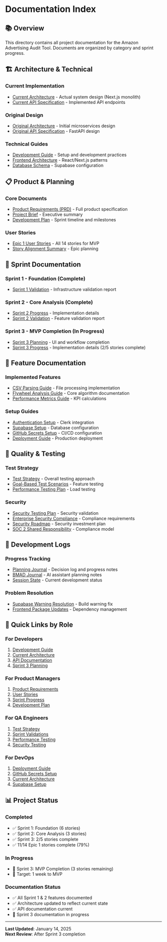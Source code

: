 # Documentation Index

## 📚 Overview
This directory contains all project documentation for the Amazon Advertising Audit Tool. Documents are organized by category and sprint progress.

## 🏗 Architecture & Technical

### Current Implementation
- [Current Architecture](./architecture-current.md) - Actual system design (Next.js monolith)
- [Current API Specification](./api-specification-updated.md) - Implemented API endpoints

### Original Design
- [Original Architecture](./architecture.md) - Initial microservices design
- [Original API Specification](./api-specification.md) - FastAPI design

### Technical Guides
- [Development Guide](./development-guide.md) - Setup and development practices
- [Frontend Architecture](./front-end-architecture.md) - React/Next.js patterns
- [Database Schema](./supabase-setup.md) - Supabase configuration

## 📋 Product & Planning

### Core Documents
- [Product Requirements (PRD)](./PRD.md) - Full product specification
- [Project Brief](./project-brief.md) - Executive summary
- [Development Plan](./development-plan.md) - Sprint timeline and milestones

### User Stories
- [Epic 1 User Stories](./stories/epic-1-user-stories.md) - All 14 stories for MVP
- [Story Alignment Summary](./user-story-alignment-summary.md) - Epic planning

## 🚀 Sprint Documentation

### Sprint 1 - Foundation (Complete)
- [Sprint 1 Validation](./sprint-1-validation.md) - Infrastructure validation report

### Sprint 2 - Core Analysis (Complete)
- [Sprint 2 Progress](./sprint-2-progress.md) - Implementation details
- [Sprint 2 Validation](./sprint-2-validation.md) - Feature validation report

### Sprint 3 - MVP Completion (In Progress)
- [Sprint 3 Planning](./sprint-3-planning.md) - UI and workflow completion
- [Sprint 3 Progress](./sprint-3-progress.md) - Implementation details (2/5 stories complete)

## 📖 Feature Documentation

### Implemented Features
- [CSV Parsing Guide](./csv-parsing-guide.md) - File processing implementation
- [Flywheel Analysis Guide](./flywheel-analysis-guide.md) - Core algorithm documentation
- [Performance Metrics Guide](./performance-metrics-guide.md) - KPI calculations

### Setup Guides
- [Authentication Setup](./authentication-setup.md) - Clerk integration
- [Supabase Setup](./supabase-setup.md) - Database configuration
- [GitHub Secrets Setup](./github-secrets-setup.md) - CI/CD configuration
- [Deployment Guide](./deployment-guide.md) - Production deployment

## 🧪 Quality & Testing

### Test Strategy
- [Test Strategy](./test-strategy.md) - Overall testing approach
- [Goal-Based Test Scenarios](./goal-based-test-scenarios.md) - Feature testing
- [Performance Testing Plan](./performance-testing-plan.md) - Load testing

### Security
- [Security Testing Plan](./security-testing-plan.md) - Security validation
- [Enterprise Security Compliance](./enterprise-security-compliance.md) - Compliance requirements
- [Security Roadmap](./security-roadmap-roi.md) - Security investment plan
- [SOC 2 Shared Responsibility](./soc2-shared-responsibility.md) - Compliance model

## 📝 Development Logs

### Progress Tracking
- [Planning Journal](./planning-journal.md) - Decision log and progress notes
- [BMAD Journal](./bmad-journal.md) - AI assistant planning notes
- [Session State](./.bmad-session/current-state.md) - Current development status

### Problem Resolution
- [Supabase Warning Resolution](./supabase-warning-resolution.md) - Build warning fix
- [Frontend Package Updates](./frontend-package-updates.md) - Dependency management

## 🎯 Quick Links by Role

### For Developers
1. [Development Guide](./development-guide.md)
2. [Current Architecture](./architecture-current.md)
3. [API Documentation](./api-specification-updated.md)
4. [Sprint 3 Planning](./sprint-3-planning.md)

### For Product Managers
1. [Product Requirements](./PRD.md)
2. [User Stories](./stories/epic-1-user-stories.md)
3. [Sprint Progress](./sprint-2-progress.md)
4. [Development Plan](./development-plan.md)

### For QA Engineers
1. [Test Strategy](./test-strategy.md)
2. [Sprint Validations](./sprint-2-validation.md)
3. [Performance Testing](./performance-testing-plan.md)
4. [Security Testing](./security-testing-plan.md)

### For DevOps
1. [Deployment Guide](./deployment-guide.md)
2. [GitHub Secrets Setup](./github-secrets-setup.md)
3. [Current Architecture](./architecture-current.md)
4. [Supabase Setup](./supabase-setup.md)

## 📊 Project Status

### Completed
- ✅ Sprint 1: Foundation (6 stories)
- ✅ Sprint 2: Core Analysis (3 stories)
- ✅ Sprint 3: 2/5 stories complete
- ✅ 11/14 Epic 1 stories complete (79%)

### In Progress
- 🚧 Sprint 3: MVP Completion (3 stories remaining)
- 📅 Target: 1 week to MVP

### Documentation Status
- ✅ All Sprint 1 & 2 features documented
- ✅ Architecture updated to reflect current state
- ✅ API documentation current
- 🚧 Sprint 3 documentation in progress

---

**Last Updated**: January 14, 2025  
**Next Review**: After Sprint 3 completion
